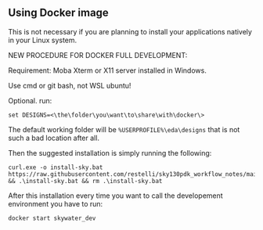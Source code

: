 
## Using Docker image

This is not necessary if you are planning to install your applications natively in your Linux system.

NEW PROCEDURE FOR DOCKER FULL DEVELOPMENT:

Requirement: Moba Xterm or X11 server installed in Windows. 

Use cmd or git bash, not WSL ubuntu!

Optional. run:

```
set DESIGNS=<\the\folder\you\want\to\share\with\docker\>
```
The default working folder will be `%USERPROFILE%\eda\designs` that is not such a bad location after all.


Then the suggested installation is simply running the following: 

```
curl.exe -o install-sky.bat https://raw.githubusercontent.com/restelli/sky130pdk_workflow_notes/main/scripts/install.bat && .\install-sky.bat && rm .\install-sky.bat
```

After this installation every time you want to call the developement environment you have to run:

```
docker start skywater_dev
```
